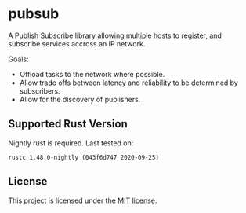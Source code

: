 # pubsub

A Publish Subscribe library allowing multiple hosts to register, and subscribe services accross an IP network.

Goals:

* Offload tasks to the network where possible.
* Allow trade offs between latency and reliability to be determined by subscribers.
* Allow for the discovery of publishers.

## Supported Rust Version

Nightly rust is required. Last tested on:
```
rustc 1.48.0-nightly (043f6d747 2020-09-25)
```

## License

This project is licensed under the [MIT license].

[MIT license]: https://github.com/andrewjj20/pubsub/blob/master/LICENSE
